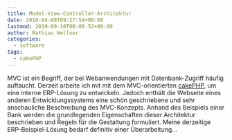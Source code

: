 ```yaml
---
title: Model-View-Controller-Architektur
date: 2010-04-08T09:27:54+00:00
lastmod: 2019-09-10T00:00:52+00:00
author: Mathias Wellner
categories:
  - software
tags:
  - cakePHP
---
```


MVC ist ein Begriff, der bei Webanwendungen mit Datenbank-Zugriff häufig auftaucht. Derzeit arbeite ich mit mit dem MVC-orientierten [cakePHP](http://cakephp.org/), um eine interne ERP-Lösung zu entwickeln. Jedoch enthält die Webseite eines anderen Entwicklungssystems eine schön geschriebene und sehr anschauliche Beschreibung des MVC-Konzepts. Anhand des Beispiels einer Bank werden die grundlegenden Eigenschaften dieser Architektur beschrieben und Regeln für die Gestaltung formuliert. Meine derzeitige ERP-Beispiel-Lösung bedarf definitiv einer Überarbeitung&#8230;
